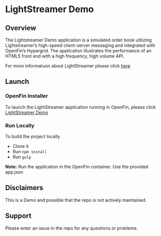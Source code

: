 # LightStreamer Demo

## Overview
The Lightstreamer Demo application is a simulated order book utilizing Lightstreamer’s high-speed client-server messaging and integrated with OpenFin’s Hypergrid. The application illustrates the performance of an HTML5 front end with a high frequency, high volume API.

For more informatuon about LightStreamer please click [here](https://www.lightstreamer.com/)

## Launch
### OpenFin Installer
To launch the LightStreamer application running in OpenFin, please click [LightStreamer Demo](https://install.openfin.co/download?fileName=lightstreamer-demo&config=http://openfin.github.io/openfin-lightstreamer-demo/app.json)

### Run Locally 
To build the project locally
* Clone it 
* Run `npm install` 
* Run `gulp` 

**Note:** Run the application in the OpenFin container. Use the provided app.json

## Disclaimers
This is a Demo and possible that the repo is not actively maintained.

## Support
Please enter an issue in the repo for any questions or problems. 
